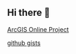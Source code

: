 ## Hi there 👋

[ArcGIS Online Project](https://csulb.maps.arcgis.com/apps/mapviewer/index.html?webmap=c5b4b2df65934bdeb2bc40efff1763fe)

[github gists](https://gist.github.com/jackjohnson18)
<!--
**jackjohnson18/jackjohnson18** is a ✨ _special_ ✨ repository because its `README.md` (this file) appears on your GitHub profile.

[ArcGIS Online Project] (https://csulb.maps.arcgis.com/apps/mapviewer/index.html?webmap=c5b4b2df65934bdeb2bc40efff1763fe)
